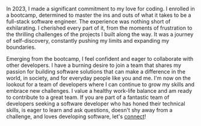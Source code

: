 In 2023, I made a significant commitment to my love for coding. I enrolled
in a bootcamp, determined to master the ins and outs of what it takes to be a full-stack software engineer.
The experience was nothing short of exhilarating. I cherished every part of it, from the moments of frustration
to the thrilling challenges of the projects I built along the way. It was a journey of self-discovery, constantly
pushing my limits and expanding my boundaries.

Emerging from the bootcamp, I feel confident and eager to collaborate with other developers.
I have a burning desire to join a team that shares my passion for building software solutions that can make a
difference in the world, in society, and for everyday people like you and me.
I'm now on the lookout for a team of developers where I can continue to grow my skills and embrace new
challenges. I value a healthy work-life balance and am ready to contribute to a great team.
If you are part of a fantastic team of developers seeking a software developer who has honed their technical skills, is
eager to learn and ask questions, doesn't shy away from a challenge, and loves developing software,
let's [connect]([https://www.example.com](https://www.linkedin.com/in/ruth-rojas-software-engineer/))!



<!--
THIS LINE SHOW YOU STATISTICS OF YOUR GITHUB
![Anurag's GitHub stats](https://github-readme-stats.vercel.app/api?username=ruro122020&show_icons=true&theme=radical)

**ruro122020/ruro122020** is a ✨ _special_ ✨ repository because its `README.md` (this file) appears on your GitHub profile.

Here are some ideas to get you started:

- 🔭 I’m currently working on ...
- 🌱 I’m currently learning ...
- 👯 I’m looking to collaborate on ...
- 🤔 I’m looking for help with ...
- 💬 Ask me about ...
- 📫 How to reach me: ...
- 😄 Pronouns: ...
- ⚡ Fun fact: ...
-->
